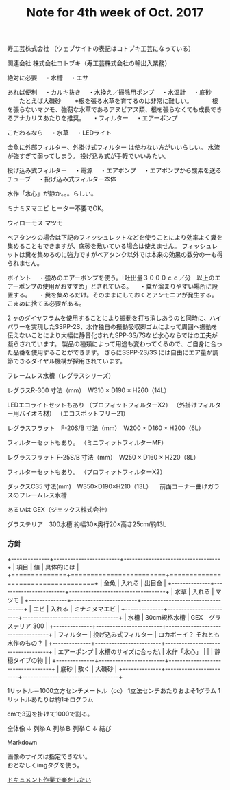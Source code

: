 ﻿---
lang: ja
title: Note for 4th week of Oct. 2017
---

寿工芸株式会社
（ウェブサイトの表記はコトブキ工芸になっている）

関連会社
株式会社コトブキ（寿工芸株式会社の輸出入業務）


絶対に必要
　・水槽
　・エサ

あれば便利
　・カルキ抜き
　・水換え／掃除用ポンプ
　・水温計
　・底砂
　　たとえば大磯砂
　　※根を張る水草を育てるのは非常に難しい。
　　　根を張らないマツモ、強靭な水草であるアヌビアス類、根を張らなくても成長できるアナカリスあたりを推奨。
　・フィルター
　・エアーポンプ

こだわるなら
　・水草
　・LEDライト


金魚に外部フィルター、外掛け式フィルター は使わない方がいいらしい。
水流が強すぎて弱ってしまう。
投げ込み式が手軽でいいみたい。


投げ込み式フィルター
　・電源
　・エアポンプ
　・エアポンプから酸素を送るチューブ
　・投げ込み式フィルター本体


水作「水心」が静か。。。らしい。


ミナミヌマエビ
ヒーター不要でOK。

ウィローモス
マツモ




ベアタンクの場合は下記のフィッシュレットなどを使うことにより効率よく糞を集めることもできますが、底砂を敷いている場合は使えません。
フィッシュレットは糞を集めるのに強力ですがベアタンク以外では本来の効果の数分の一も得られません。

ポイント
　・強めのエアーポンプを使う。「吐出量３０００ｃｃ／分　以上のエアーポンプの使用がおすすめ」とされている。
　・糞が溜まりやすい場所に設置する。
　・糞を集めるだけ。そのままにしておくとアンモニアが発生する。こまめに捨てる必要がある。


2 ヶのダイヤフラムを使用することにより振動を打ち消しあうのと同時に、ハイパワーを実現したSSPP-2S、水作独自の振動吸収脚ゴムによって周囲へ振動を伝えないことにより大幅に静音化されたSPP-3S/7Sなど水心ならではの工夫が凝らされています。
製品の種類によって用途も変わってくるので、ご自身に合った品番を使用することができます。
さらにSSPP-2S/3S には自由にエア量が調節できるダイヤル機構が採用されています。


フレームレス水槽（レグラスシリーズ）

レグラスR-300
寸法（mm）　W310 × D190 × H260（14L）

LEDエコライトセットもあり
（プロフィットフィルターX2）
（外掛けフィルター用バイオろ材）
（エコスポットフリー21）

レグラスフラット　F-20S/B
寸法（mm）　W200 × D160 × H200（6L）

フィルターセットもあり。
（ミニフィットフィルターMF）


レグラスフラット F-25S/B
寸法（mm）　W250 × D160 × H220（8L）

フィルターセットもあり。
（プロフィットフィルターX2）


ダックスC35
寸法(mm)　W350×D190×H210（13L）
　前面コーナー曲げガラスのフレームレス水槽


あるいは
GEX（ジェックス株式会社）

グラステリア　300水槽
約幅30×奥行20×高さ25cm/約13L



### 方針

+--------------+------------------------+-----------------------------------+
| 項目         | 値                     | 具体的には                        |
+==============+========================+===================================+
| 金魚         | 入れる                 | 出目金                            |
+--------------+------------------------+-----------------------------------+
| 水草         | 入れる                 | マツモ                            |
+--------------+------------------------+-----------------------------------+
| エビ         | 入れる                 | ミナミヌマエビ                    |
+--------------+------------------------+-----------------------------------+
| 水槽         | 30cm規格水槽           | GEX　グラステリア 300             |
+--------------+------------------------+-----------------------------------+
| フィルター   | 投げ込み式フィルター   | ロカボーイ？ それとも水作のもの？ |
+--------------+------------------------+-----------------------------------+
| エアーポンプ | 水槽のサイズに合った\  | 水作「水心」                      |
|              | 静穏タイプの物         |                                   |
+--------------+------------------------+-----------------------------------+
| 底砂         | 敷く                   | 大磯砂                            |
+--------------+------------------------+-----------------------------------+



1リットル＝1000立方センチメートル（cc）
1立法センチあたりおよそ1グラム
1リットルあたりは約1キログラム

cmで3辺を掛けて1000で割る。



全体像
↓
列挙Ａ
列挙Ｂ
列挙Ｃ
↓
結び





Markdown

画像のサイズは指定できない。\
おとなしくimgタグを使う。



[ドキュメント作業で楽をしたい](https://nacl-ltd.github.io/2016/03/10/easy-documentation.html)












